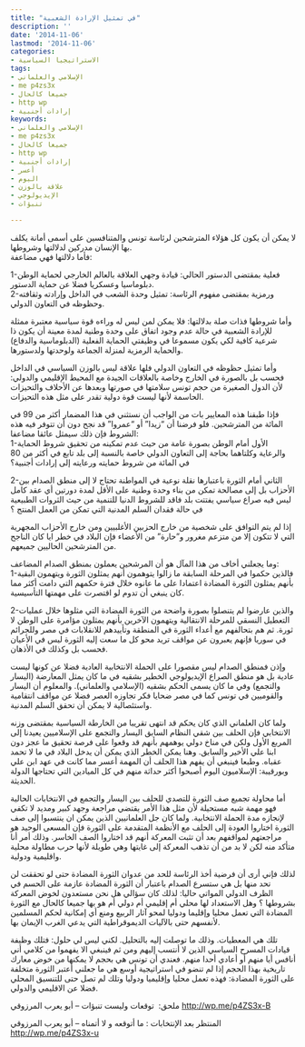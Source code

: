 ```yaml
---
title: "في تمثيل الإرادة الشعبية"
description: ''
date: '2014-11-06'
lastmod: '2014-11-06'
categories:
- الاستراتيجيا السياسية
tags:
- الإسلامي والعلماني
- me p4zs3x
- جميعا كالحال
- http wp
- إرادات أجنبية
keywords:
- الإسلامي والعلماني
- me p4zs3x
- جميعا كالحال
- http wp
- إرادات أجنبية
- أعسر
- اليوم
- علاقة بالوزن
- الإيديولوجي
- تنبؤات

---
```

لا يمكن أن يكون كل هؤلاء المترشحين لرئاسة تونس والمتنافسين على أسمى أمانة يكلف بها الإنسان مدركين لدلالتها وشروطها.  
فأما دلالتها فهي مضاعفة:

1-فعلية بمقتضى الدستور الحالي: قيادة وجهي العلاقة بالعالم الخارجي لحماية الوطن دبلوماسيا وعسكريا فضلا عن حماية الدستور.  
2-ورمزية بمقتضى مفهوم الرئاسة: تمثيل وحدة الشعب في الداخل وإرادته وثقافته وحظوظه في التعاون الدولي.

وأما شروطها فذات صلة بدلالتها: فلا يمكن لمن ليس له وراءه قوة سياسية معتبرة ممثلة للإرادة الشعبية في حالة عدم وجود اتفاق على وحدة وطنية لمدة معينة أن يكون ذا شرعية كافية لكي يكون مسموعا في وظيفتي الحماية الفعلية (الدبلوماسية والدفاع) والحماية الرمزية لمنزلة الجماعة ولوحدتها ولدستورها.

وأما تمثيل حظوظه في التعاون الدولي فلها علاقة ليس بالوزن السياسي في الداخل فحسب بل بالصورة في الخارج وخاصة بالعلاقات الجيدة مع المحيط الإقليمي والدولي: لأن الدول الصغيرة من حجم تونس سلامتها في صورتها وبعدها عن الأحلاف والتحيزات الحاسمة لأنها ليست قوة دولية تقدر على مثل هذه التحيزات.

فإذا طبقنا هذه المعايير بات من الواجب أن نستثني في هذا المضمار أكثر من 99 في المائة من المترشحين. فلو فرضنا أن “زيدا” أو “عمروا” قد نجح دون أن تتوفر فيه هذه الشروط فإن ذلك سيمثل عائقا مضاعفا:  
1-الأول أمام الوطن بصورة عامة من حيث عدم تمكينه من تحقيق شروط الحماية والرعاية وكلتاهما بحاجة إلى التعاون الدولي خاصة بالنسبة إلى بلد تابع في أكثر من 80 في المائة من شروط حمايته ورعايته إلى إرادات أجنبية؟

2-الثاني أمام الثورة باعتبارها نقلة نوعية في المواطنة تحتاج لا إلى منطق الصدام بين الأحزاب بل إلى مصالحة تمكن من بناء وحدة وطنية على الأقل لمدة دورتين أي عقد كامل ليس فيه صراع سياسي يفتتت بلد فاقد للشروط الدنيا للتنمية من حيث الثروات الطبيعية في حالة فقدان السلم المدنية التي تمكن من العمل المنتج ؟

إذا لم يتم التوافق على شخصية من خارج الحزبين الأغلبيين ومن خارج الأحزاب المجهرية التي لا تتكون إلا من متزعم مغرور و”حارة” من الأعضاء فإن البلاد في خطر ايا كان الناجح من المترشحين الحاليين جميعهم.

وما يجعلني أخاف من هذا المآل هو أن المرشحين يعملون بمنطق الصدام المضاعف:  
1-فالذين حكموا في المرحلة السابقة ما زالوا يتوهمون أنهم يمثلون الثورة ويتهمون البقية بأنهم يمثلون الثورة المضادة اعتمادا على ما عانوه خلال فترة حكمهم التي دامت أكثر مما كان ينبغي أن تدوم لو اقتصرت على مهمتها التأسيسية.

2-والذين عارضوا لم يتنصلوا بصورة واضحة من الثورة المضادة التي مثلوها خلال عمليات التعطيل النسقي للمرحلة الانتقالية ويتهمون الآخرين بأنهم يمثلون مؤامرة على الوطن لا ثورة. ثم هم بتحالفهم مع أعداء الثورة في المنطقة وتأييدهم للانقلابات في مصر وللجرائم في سوريا فإنهم يعبرون عن مواقف تريد محو كل ما سعت إليه الثورة ليس في الأعيان فحسب بل وكذلك في الأذهان.

وإذن فمنطق الصدام ليس مقصورا على الحملة الانتخابية العادية فضلا عن كونها ليست عادية بل هو منطق الصراع الإيديولوجي الخطير بشقيه في ما كان يمثل المعارضة (اليسار والتجمع) وفي ما كان يسمى الحكم بشقيه (الإسلامي والعلماني). والمعلوم أن اليسار والقوميين في تونس كما في مصر ضحايا فكر تجاوزه العصر فضلا عن مواقف انتقامية واستئصالية لا يمكن أن تحقق السلم المدنية.

ولما كان العلماني الذي كان يحكم قد انتهى تقريبا من الخارطة السياسية بمقتضى وزنه الانتخابي فإن الحلف بين شقي النظام السابق اليسار والتجمع على الإسلاميين يعيدنا إلى المربع الأول ولكن في مناخ دولي يوهمهم بأنهم قد وقعوا على فرصة تحقيق ما عجز دون ابنا علي الأخير والسابق. وهنا يمكن الخطر الذي يمكن أن يدخل البلاد في ما لا تحمد عقباه. وطبعا فينبغي أن يفهم هذا الحلف أن المهمة أعسر مما كانت في عهد ابن علي وبورقيبة: الإسلاميون اليوم أصبحوا أكثر حداثة منهم في كل الميادين التي تحتاجها الدولة الحديثة.

أما محاولة تجميع صف الثورة للتصدي للحلف بين اليسار والتجمع في الانتخابات الحالية فهو مهمة شبه مستحيلة لأن مثل هذا الأمر يقتضي مراجعة وجهد كبير ومديد لا تكفي لإنجازه مدة الحملة الانتخابية. ولما كان جل العلمانيين الذين يمكن ان ينتسبوا إلى صف الثورة اختاروا العودة إلى الحلف مع الأنظمة المتقدمة على الثورة فإن المسعى الوحيد هو مراجعتهم لمواقفهم بعد أن تثبت المعركة أنهم قد اختاروا الصف الخاسر. وذلك أمر أنا متأكد منه لكن لا بد من أن تذهب المعركة إلى غايتها وهي طويلة لأنها حرب مطاولة محلية واقليمية ودولية.

لذلك فإني أرى أن فرضية أخذ الرئاسة للحد من عدوان الثورة المضادة حتى لو تحققت لن تحد منها بل هي ستسرع الصدام باعتبار أن الثورة المضادة عازمة على الحسم في الظرف الدولي المواتي حاليا: لذلك كان سؤالي هل نحن مستعدون لخوض المعركة بشروطها ؟ وهل الاستعداد لها محلي أم إقليمي أم دولي أم هو بها جميعا كالحال مع الثورة المضادة التي تعمل محليا وإقليما ودوليا لمحو آثار الربيع ومنع أي إمكانية لحكم المسلمين لأنفسهم حتى بالآليات الديموقراطية التي يدعي الغرب الإيمان بها.

تلك هي المعطيات. وذلك ما توصلت إليه بالتحليل. لكني ليس لي حلول: فتلك وظيفة قيادات المسرح السياسي الذين لا أنتسب إليهم ومن ثم فينبغي الا يفهموا من كلامي أني أنافس أيا منهم أو أعادي أحدا منهم. فعندي أن تونس هي بحجم لا يمكنها من خوض معارك تاريخية بهذا الحجم إذا لم تنضو في استراتيجية أوسع هي ما جعلني أعتبر الثورة متخلفة على الثورة المضادة: فهذه تعمل محليا وإقليميا ودوليا وتلك لم تصل حتى للتنسيق المحلي فضلا عن الاقليمي والدولي.

ملحق:  توقعات وليست تنبؤات – أبو يعرب المرزوقي http://wp.me/p4ZS3x-B

المنتظر بعد الإنتخابات : ما أتوقعه و لا أتمناه – أبو يعرب المرزوقي http://wp.me/p4ZS3x-u

###